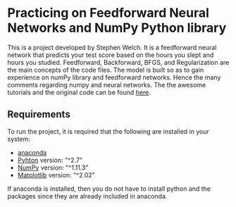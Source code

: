 # Practicing on Feedforward Neural Networks and NumPy Python library

This is a project developed by Stephen Welch.
It is a feedforward neural network that predicts your test score based on the hours you slept and hours you studied.
Feedforward, Backforward, BFGS, and Regularization are the main concepts of the code files.
The model is built so as to gain experience on numPy library and feedforward networks. Hence the many comments regarding numpy and neural networks.
The the awesome tutorials and the original code can be found [here](https://github.com/stephencwelch/Neural-Networks-Demystified).

## Requirements

To run the project, it is required that the following are installed in your system:

- [anaconda](https://docs.continuum.io/anaconda/navigator)
- [Pyhton](https://www.python.org/download/releases/2.7/) version: "^2.7"
- [NumPy](http://www.numpy.org/) version: "^1.11.3"
- [Matplotlib](https://matplotlib.org/) version: "^2.02"

If anaconda is installed, then you do not have to install python and the packages since they are already included in anaconda.
